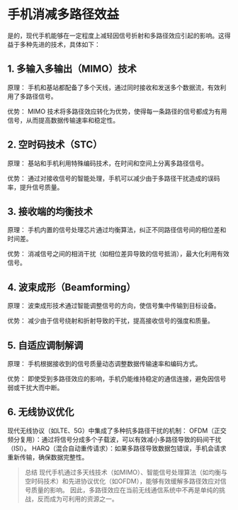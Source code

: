 # 手机消减多路径效益

是的，现代手机能够在一定程度上减轻因信号折射和多路径效应引起的影响。这得益于多种先进的技术，具体如下：

## 1. 多输入多输出（MIMO）技术

原理：
手机和基站都配备了多个天线，通过同时接收和发送多个数据流，有效利用了多路径信号。

优势：
MIMO 技术将多路径效应转化为优势，使得每一条路径的信号都成为有用信号，从而提高数据传输速率和稳定性。

## 2. 空时码技术（STC）

原理：
基站和手机利用特殊编码技术，在时间和空间上分离多路径信号。

优势：
通过对接收信号的智能处理，手机可以减少由于多路径干扰造成的误码率，提升信号质量。

## 3. 接收端的均衡技术

原理：
手机内置的信号处理芯片通过均衡算法，纠正不同路径信号间的相位差和时间差。

优势：
消减信号之间的相消干扰（如相位差异导致的信号抵消），最大化利用有效信号。

## 4. 波束成形（Beamforming）

原理：
波束成形技术通过智能调整信号的方向，使信号集中传输到目标设备。

优势：
减少由于信号绕射和折射导致的干扰，提高接收信号的强度和质量。

## 5. 自适应调制解调

原理：
手机根据接收到的信号质量动态调整数据传输速率和编码方式。

优势：
即使受到多路径效应的影响，手机仍能维持稳定的通信连接，避免因信号弱或干扰大而中断。

## 6. 无线协议优化

现代无线协议（如LTE、5G）中集成了多种抗多路径干扰的机制：
OFDM（正交频分复用）：通过将信号分成多个子载波，可以有效减小多路径导致的码间干扰（ISI）。
HARQ（混合自动重传请求）：如果多路径导致数据包错误，手机会请求重新传输，确保数据完整性。

> 总结
> 现代手机通过多天线技术（如MIMO）、智能信号处理算法（如均衡与空时码技术）和先进协议优化（如OFDM），能够有效缓解多路径效应对信号质量的影响。
> 因此，多路径效应在当前无线通信系统中不再是单纯的挑战，反而成为可利用的资源之一。

